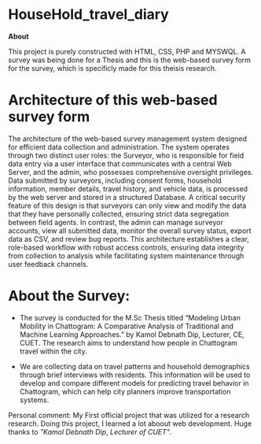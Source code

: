 # HouseHold_travel_diary


**About**

This project is purely constructed with HTML, CSS, PHP and MYSWQL.
A survey was being done for a Thesis and this is the web-based survey form for the survey, which is specificly made for this theisis research.

# Architecture of this web-based survey form

The architecture of the web-based survey management system designed for efficient data collection and administration. The system operates through two distinct user roles: the Surveyor, who is responsible for field data entry via a user interface that communicates with a central Web Server, and the admin, who possesses comprehensive oversight privileges. Data submitted by surveyors, including consent forms, household information, member details, travel history, and vehicle data, is processed by the web server and stored in a structured Database. A critical security feature of this design is that surveyors can only view and modify the data that they have personally collected, ensuring strict data segregation between field agents. In contrast, the admin can manage surveyor accounts, view all submitted data, monitor the overall survey status, export data as CSV, and review bug reports. This architecture establishes a clear, role-based workflow with robust access controls, ensuring data integrity from collection to analysis while facilitating system maintenance through user feedback channels.

# About the Survey:
* The survey is conducted for the M.Sc Thesis titled “Modeling Urban Mobility in Chattogram: A Comparative Analysis of Traditional and Machine Learning Approaches.” by Kamol Debnath Dip, Lecturer, CE, CUET. The research aims to understand how people in Chattogram travel within the city.

* We are collecting data on travel patterns and household demographics through brief interviews with residents. This information will be used to develop and compare different models for predicting travel behavior in Chattogram, which can help city planners improve transportation systems.

Personal comment: My First official project that was utilized for a research research. Doing this project, I learned a lot aboout web development. Huge thanks to *"Kamol Debnath Dip*, *Lecturer of CUET"*.
